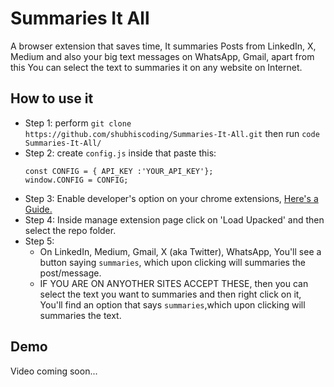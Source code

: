# Summaries It All
A browser extension that saves time, It summaries Posts from LinkedIn, X, Medium and also your big text messages on WhatsApp, Gmail, apart from this You can select the text to summaries it on any website on Internet.

## How to use it

- Step 1: perform ```git clone https://github.com/shubhiscoding/Summaries-It-All.git``` then run ```code Summaries-It-All/```
- Step 2: create ```config.js``` inside that paste this:
    ```
    const CONFIG = { API_KEY :'YOUR_API_KEY'};
    window.CONFIG = CONFIG;

    ```
- Step 3: Enable developer's option on your chrome extensions, [Here's a Guide.](https://support.google.com/chrome/a/answer/2714278?hl=en#:~:text=Go%20to%20chrome%3A%2F%2Fextensions,right%2C%20turn%20on%20Developer%20mode.)
- Step 4: Inside manage extension page click on 'Load Upacked' and then select the repo folder.
- Step 5: 
    - On LinkedIn, Medium, Gmail, X (aka Twitter), WhatsApp, You'll see a button saying ```summaries```, which upon clicking will summaries the post/message.
    - IF YOU ARE ON ANYOTHER SITES ACCEPT THESE, then you can select the text you want to summaries and then right click on it, You'll find an option that says ```summaries```,which upon clicking will summaries the text.

## Demo
Video coming soon...